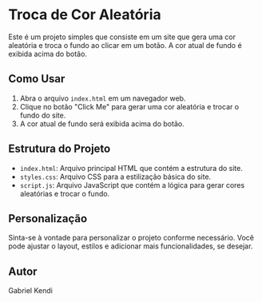 # Troca de Cor Aleatória

Este é um projeto simples que consiste em um site que gera uma cor aleatória e troca o fundo ao clicar em um botão. A cor atual de fundo é exibida acima do botão.

## Como Usar

1. Abra o arquivo `index.html` em um navegador web.
2. Clique no botão "Click Me" para gerar uma cor aleatória e trocar o fundo do site.
3. A cor atual de fundo será exibida acima do botão.

## Estrutura do Projeto

- `index.html`: Arquivo principal HTML que contém a estrutura do site.
- `styles.css`: Arquivo CSS para a estilização básica do site.
- `script.js`: Arquivo JavaScript que contém a lógica para gerar cores aleatórias e trocar o fundo.

## Personalização

Sinta-se à vontade para personalizar o projeto conforme necessário. Você pode ajustar o layout, estilos e adicionar mais funcionalidades, se desejar.

## Autor

Gabriel Kendi
